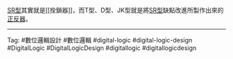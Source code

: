 [SR型](SR型.md)其實就是[[拴鎖器]]，而T型、D型、JK型就是將[SR型](SR型.md)缺點改進所製作出來的[正反器](正反器.md)。

---

Tag: #數位邏輯設計 #數位邏輯 #digital-logic #digital-logic-design #DigitalLogic #DigitalLogicDesign #digitallogic #digitallogicdesign 